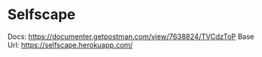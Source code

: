 # Selfscape

Docs: https://documenter.getpostman.com/view/7638824/TVCdzToP
Base Url: https://selfscape.herokuapp.com/
